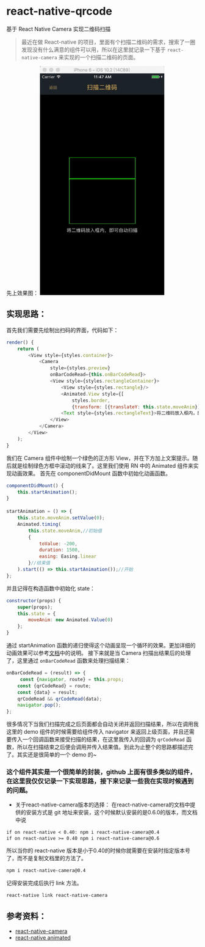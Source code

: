 # react-native-qrcode
基于 React Native Camera 实现二维码扫描

> 最近在做 React-native 的项目，里面有个扫描二维码的需求，搜索了一圈发现没有什么满意的组件可以用，所以在这里就记录一下基于 ```react-native-camera``` 来实现的一个扫描二维码的页面。

先上效果图：
![](./qrcode.gif)

## 实现思路：

首先我们需要先绘制出扫码的界面，代码如下：
```javascript
render() {
    return (
        <View style={styles.container}>
            <Camera
                style={styles.preview}
                onBarCodeRead={this.onBarCodeRead}>
                <View style={styles.rectangleContainer}>
                    <View style={styles.rectangle}/>
                    <Animated.View style={[
                        styles.border,
                        {transform: [{translateY: this.state.moveAnim}]}]}/>
                    <Text style={styles.rectangleText}>将二维码放入框内，即可自动扫描</Text>
                </View>
            </Camera>
        </View>
    );
}
```
我们在 Camera 组件中绘制一个绿色的正方形 View，并在下方加上文案提示。随后就是绘制绿色方框中滚动的线来了。这里我们使用 RN 中的 Animated 组件来实现动画效果。
首先在 componentDidMount 函数中初始化动画函数。
```javascript
componentDidMount() {
    this.startAnimation();
}

startAnimation = () => {
    this.state.moveAnim.setValue(0);
    Animated.timing(
        this.state.moveAnim,//初始值
        {
            toValue: -200,
            duration: 1500,
            easing: Easing.linear
        }//结束值
    ).start(() => this.startAnimation());//开始
};
```
并且记得在构造函数中初始化 state：
```javascript
constructor(props) {
    super(props);
    this.state = {
        moveAnim: new Animated.Value(0)
    };
}
```
通过 startAnimation 函数的递归使得这个动画呈现一个循环的效果。更加详细的动画效果可以参考[文档](http://reactnative.cn/docs/0.42/animated.html#content)中的说明。
接下来就是当 Camera 扫描出结果后的处理了，这里通过 ```onBarCodeRead``` 函数来处理扫描结果：
```javascript
onBarCodeRead = (result) => {
	 const {navigator, route} = this.props;
    const {qrCodeRead} = route;
    const {data} = result;
    qrCodeRead && qrCodeRead(data);
    navigator.pop();
};
```
很多情况下当我们扫描完成之后页面都会自动关闭并返回扫描结果，所以在调用我这里的 demo 组件的时候需要给组件传入 navigator 来返回上级页面，并且还需要传入一个回调函数来接受扫描的结果，在这里我传入的回调为 ```qrCodeRead``` 函数，所以在扫描结束之后便会调用并传入结果值。到此为止整个的思路都描述完了。其实还是很简单的一个 demo 的~

### 这个组件其实是一个很简单的封装，github 上面有很多类似的组件，在这里我仅仅记录一下实现思路，接下来记录一些我在实现时候遇到的问题。

* 关于react-native-camera版本的选择：
在react-native-camera的文档中提供的安装方式是 git 地址来安装，这个时候默认安装的是0.6.0的版本，而文档中说
```
if on react-native < 0.40: npm i react-native-camera@0.4
if on react-native >= 0.40 npm i react-native-camera@0.6
```
所以当你的 react-native 版本是小于0.40的时候你就需要在安装时指定版本号了，而不是复制文档里的方法了。
```bash
npm i react-native-camera@0.4
``` 
记得安装完成后执行 link 方法。
```bash
react-native link react-native-camera
```

## 参考资料：
* [react-native-camera](https://github.com/lwansbrough/react-native-camera)
* [react-native animated](http://reactnative.cn/docs/0.42/animated.html#content)